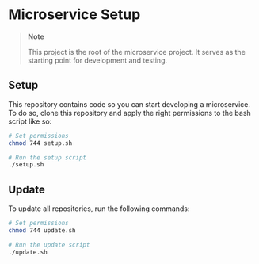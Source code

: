 # Microservice Setup

> **Note**
>
> This project is the root of the microservice project. It serves as the starting point for development and testing.

## Setup

This repository contains code so you can start developing a microservice.
To do so, clone this repository and apply the right permissions to the bash script like so:

```bash
# Set permissions
chmod 744 setup.sh
```

```bash
# Run the setup script
./setup.sh
```

## Update

To update all repositories, run the following commands:

```bash
# Set permissions
chmod 744 update.sh
```

```bash
# Run the update script
./update.sh
```
